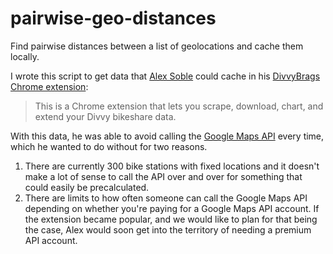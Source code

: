 pairwise-geo-distances
======================

Find pairwise distances between a list of geolocations and cache them locally.

I wrote this script to get data that [Alex Soble][1] could cache in his [DivvyBrags Chrome extension][2]:

> This is a Chrome extension that lets you scrape, download, chart, and extend your Divvy bikeshare data.

With this data, he was able to avoid calling the [Google Maps API][3] every time, which he wanted to do without for two reasons.

1. There are currently 300 bike stations with fixed locations and it doesn't make a lot of sense to call the API over and over for something that could easily be precalculated.
2. There are limits to how often someone can call the Google Maps API depending on whether you're paying for a Google Maps API account. If the extension became popular, and we would like to plan for that being the case, Alex would soon get into the territory of needing a premium API account.



 [1]: https://github.com/alexsoble
 [2]: https://chrome.google.com/webstore/detail/divvybrags/obpfmeilmeicjimgkpekfgmaoelbbfpf
 [3]: https://developers.google.com/maps/documentation/webservices/
